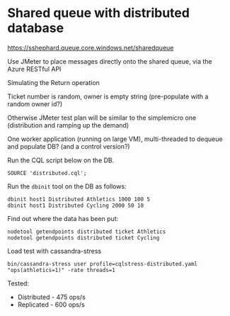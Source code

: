 # Shared queue with distributed database

https://sshephard.queue.core.windows.net/sharedqueue

Use JMeter to place messages directly onto the shared queue, via the Azure RESTful API

Simulating the Return operation

Ticket number is random, owner is empty string (pre-populate with a random owner id?)

Otherwise JMeter test plan will be similar to the simplemicro one (distribution and ramping up the demand)

One worker application (running on large VM), multi-threaded to dequeue and populate DB?
(and a control version?)

Run the CQL script below on the DB.

`SOURCE 'distributed.cql';`

Run the `dbinit` tool on the DB as follows:

	dbinit host1 Distributed Athletics 1000 100 5
	dbinit host1 Distributed Cycling 2000 50 10

Find out where the data has been put:

	nodetool getendpoints distributed ticket Athletics
	nodetool getendpoints distributed ticket Cycling

Load test with cassandra-stress

`bin/cassandra-stress user profile=cqlstress-distributed.yaml "ops(athletics=1)" -rate threads=1`

Tested:
* Distributed - 475 ops/s
* Replicated - 600 ops/s